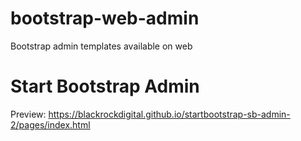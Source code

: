 # bootstrap-web-admin
Bootstrap admin templates available on web

# Start Bootstrap Admin
Preview: https://blackrockdigital.github.io/startbootstrap-sb-admin-2/pages/index.html


